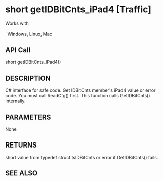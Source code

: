 # short getIDBitCnts_iPad4 [Traffic]

Works with <p class="s1" style="padding-top: 2pt;padding-left: 5pt;text-indent: 0pt;text-align: left;"><a name="bookmark246">&zwnj;</a>Windows, Linux, Mac</p>

## API Call
short getIDBitCnts_iPad4()
## DESCRIPTION
C# interface for safe code. Get IDBitCnts member&#39;s iPad4 value or error code. You must call ReadCfg() first. This function calls GetIDBitCnts() internally.

## PARAMETERS
None

## RETURNS
short value from typedef struct tsIDBitCnts or error if GetIDBitCnts() fails.

## SEE ALSO

